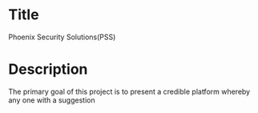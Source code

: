 # Title
Phoenix Security Solutions(PSS)

# Description
The primary goal of this project is to present a credible platform whereby any one with a suggestion